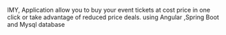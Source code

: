 IMY, Application allow you to buy your event tickets at cost price in one click or take advantage of reduced price deals. using Angular ,Spring Boot and Mysql database
